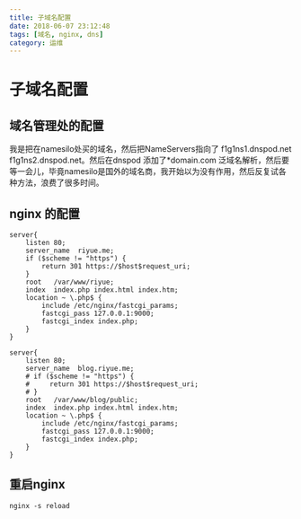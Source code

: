 ```yaml
---
title: 子域名配置
date: 2018-06-07 23:12:48
tags: [域名, nginx, dns]
category: 运维
---
```

# 子域名配置

## 域名管理处的配置
我是把在namesilo处买的域名，然后把NameServers指向了 f1g1ns1.dnspod.net f1g1ns2.dnspod.net。然后在dnspod 添加了*domain.com 泛域名解析，然后要等一会儿，毕竟namesilo是国外的域名商，我开始以为没有作用，然后反复试各种方法，浪费了很多时间。

## nginx 的配置
    server{
        listen 80;
        server_name  riyue.me;
        if ($scheme != "https") {
            return 301 https://$host$request_uri;
        }
        root   /var/www/riyue;
        index  index.php index.html index.htm;
        location ~ \.php$ {
            include /etc/nginx/fastcgi_params;
            fastcgi_pass 127.0.0.1:9000;
            fastcgi_index index.php;
        }
    }

    server{
        listen 80;
        server_name  blog.riyue.me;
        # if ($scheme != "https") {
        #     return 301 https://$host$request_uri;
        # }
        root   /var/www/blog/public;
        index  index.php index.html index.htm;
        location ~ \.php$ {
            include /etc/nginx/fastcgi_params;
            fastcgi_pass 127.0.0.1:9000;
            fastcgi_index index.php;
        }
    }
## 重启nginx
    nginx -s reload

